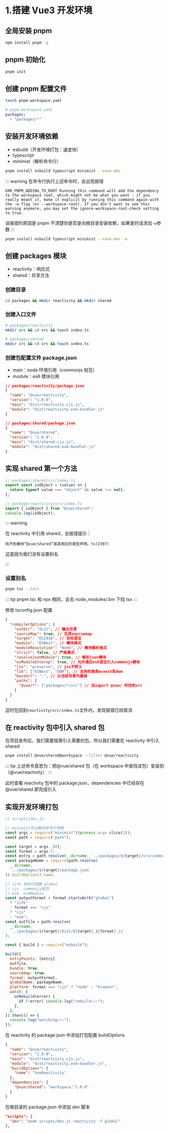 # 1.搭建 Vue3 开发环境

## 全局安装 pnpm

```bash
npm install pnpm -g
```

## pnpm 初始化

```bash
pnpm init
```

## 创建 pnpm 配置文件

```bash
touch pnpm-workspace.yaml
```

```yaml
# pnpm-workspace.yaml
packages:
  - "packages/*"
```

## 安装开发环境依赖

- esbuild（开发环境打包：速度快）
- typescript
- minimist（解析命令行）

```bash
pnpm install esbuild typescript minimist --save-dev
```

::: warning
在命令行执行上述命令时，会出现报错

`ERR_PNPM_ADDING_TO_ROOT Running this command will add the dependency to the workspace root, which might not be what you want - if you really meant it, make it explicit by running this command again with the -w flag (or --workspace-root). If you don't want to see this warning anymore, you may set the ignore-workspace-root-check setting to true.`

该报错的原因是 pnpm 不清楚你是否是向根目录安装依赖，如果是的话添加`-w`参数
:::

```bash
pnpm install esbuild typescript minimist --save-dev -w
```

## 创建 packages 模块

- reactivity：响应式
- shared：共享方法

### 创建目录

```bash
cd packages && mkdir reactivity && mkdir shared
```

### 创建入口文件

```bash
# packages/reactivity
mkdir src && cd src && touch index.ts
```

```bash
# packages/shared
mkdir src && cd src && touch index.ts
```

### 创建包配置文件 package.json

- main：node 环境引用（commonjs 规范）
- module：es6 模块引用

```json
// packages/reactivity/package.json
{
  "name": "@vue/reactivity",
  "version": "1.0.0",
  "main": "dist/reactivity.cjs.js",
  "module": "dist/reactivity.esm-bundler.js"
}
```

```json
// packages/shared/package.json
{
  "name": "@vue/shared",
  "version": "1.0.0",
  "main": "dist/shared.cjs.js",
  "module": "dist/shared.esm-bundler.js"
}
```

## 实现 shared 第一个方法

```js
// packages/shared/src/index.ts
export const isObject = (value) => {
  return typeof value === "object" && value !== null;
};
```

```js
// package/reactivity/src/index.ts
import { isObject } from "@vue/shared";
console.log(isObject);
```

::: warning

在 reactivity 中引用 shared，会报错提示：

`找不到模块“@vue/shared”或其相应的类型声明。ts(2307)`

这是因为我们没有设置别名

:::

### 设置别名

```bash
pnpm tsc --init
```

::: tip
pnpm tsc 和 npx 相同，会去 node_modules/.bin 下找 tsx
:::

修改 tsconfig.json 配置

```json
{
  "compilerOptions": {
    "outDir": "dist", // 输出目录
    "sourceMap": true, // 生成sourcemap
    "target": "ES2016", // 目标语法
    "module": "ESNext", // 模块格式
    "moduleResolution": "Node", // 模块解析格式
    "strict": false, // 严格模式
    "resolveJsonModule": true, // 解析json模块
    "esModuleInterop": true, // 允许通过es6语法引入commonjs模块
    "jsx": "preserve", // jsx不转义
    "lib": ["ESNext", "DOM"], // 支持的类库esnext和dom
    "baseUrl": ".", // 以当前目录为基础
    "paths": {
      "@vue/*": ["packages/*/src"] // 当import @vue/ 时找到src
    }
  }
}
```

这时在回到`reactivity/src/index.ts`文件内，发现报错已经取消

## 在 reactivity 包中引入 shared 包

在项目发布后，我们需要按需引入需要的包，所以我们需要在 reactivity 中引入 shared

```bash
pnpm install @vue/shared@workspace --filter @vue/reactivity
```

::: tip
上述命令意思为：把@vue/shared 包（在 workspace 中查找该包）安装到（@vue/reactivity）
:::

此时查看 reactivity 包中的 package.json，dependencies 中已经存在@vue/shared 即完成引入

## 实现开发环境打包

```js
// scripts/dev.js

// minimist可以解析命令行参数
const args = require("minimist")(process.argv.slice(2));
const path = require("path");

const target = args._[0];
const format = args.f;
const entry = path.resolve(__dirname, `../packages/${target}/src/index.ts`);
const packageName = require(path.resolve(
  __dirname,
  `../packages/${target}/package.json`
)).buildOptions?.name;

// iife 自执行函数 global
// cjs  commonjs规范
// esm  es6Module
const outputFormat = format.startsWith("global")
  ? "iife"
  : format === "cjs"
  ? "cjs"
  : "esm";
const outfile = path.resolve(
  __dirname,
  `../packages/${target}/dist/${target}.${format}.js`
);

const { build } = require("esbuild");

build({
  entryPoints: [entry],
  outfile,
  bundle: true,
  sourcemap: true,
  format: outputFormat,
  globalName: packageName,
  platform: format === "cjs" ? "node" : "browser",
  watch: {
    onRebuild(error) {
      if (!error) console.log("rebuild~~~");
    },
  },
}).then(() => {
  console.log("watching~~~");
});
```

在 reactivity 的 package.json 中添加打包配置 buildOptions

```json
{
  "name": "@vue/reactivity",
  "version": "1.0.0",
  "main": "dist/reactivity.cjs.js",
  "module": "dist/reactivity.esm-bundler.js",
  "buildOptions": {
    "name": "VueReactivity"
  },
  "dependencies": {
    "@vue/shared": "workspace:^1.0.0"
  }
}
```

在根目录的 package.json 中添加 dev 脚本

```json
"scripts": {
  "dev": "node scripts/dev.js reactivity -f global"
},
```
